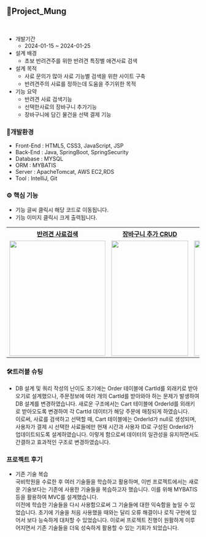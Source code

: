 
 ## 🍖Project_Mung
<br>

 * 개발기간
   - 2024-01-15 ~ 2024-01-25
 * 설계 배경
   - 초보 반려견주를 위한 반려견 특징별 애견사료 검색 
 * 설계 목적 
   - 사료 문의가 많아 사료 기능별 검색을 위한 사이트 구축
   - 반려견주의 사료를 정하는데 도움을 주기위한 목적
 * 기능 요약
   - 반려견 사료 검색기능
   - 선택한사료의 장바구니 추가기능
   - 장바구니에 담긴 물건을 선택 결제 기능
  
  ### 🔧개발환경
  * Front-End :  HTML5, CSS3, JavaScript, JSP
  * Back-End : Java, SpringBoot, SpringSecurity
  * Database : MYSQL
  * ORM : MYBATIS
  * Server : ApacheTomcat, AWS EC2,RDS
  * Tool : IntelliJ, Git

  ### ⚙ 핵심 기능
  * 기능 글씨 클릭시 해당 코드로 이동됩니다.
  * 기능 이미지 클릭시 크게 출력됩니다.
  <table>
    <tr>
    <th>
     <a href="https://github.com/Malvin222/Project_Mung/blob/d88fe8e1ca3f7153cc4a923e2a58286450d2b8e0/src/main/java/com/project_mung/controller/DogController.java#L35"> 반려견 사료검색  </a>
    </th>
    <th>
     <a href="https://github.com/Malvin222/Project_Mung/blob/d88fe8e1ca3f7153cc4a923e2a58286450d2b8e0/src/main/java/com/project_mung/controller/CartController.java#L31"> 장바구니 추가 CRUD</a>
    </th>
    <th>
     <a href="https://github.com/Malvin222/Project_Mung/blob/d88fe8e1ca3f7153cc4a923e2a58286450d2b8e0/src/main/java/com/project_mung/controller/OrderController.java#L33"> 결제 </a>
    </th>
   </tr>
   <tr>
     <td>
      <img src="https://github.com/Malvin222/Project_Mung/assets/127707299/d7e1ec67-bd52-4b61-8727-9583dda7edaf" width="250" height="300">
     </td>
     <td>
      <img src="https://github.com/Malvin222/Project_Mung/assets/127707299/c0544bda-eca9-42ed-9368-4f85dfaf5486" width="200" height="300">
     </td>
     <td>
      <img src="https://github.com/Malvin222/Project_Mung/assets/127707299/695982e1-ca1a-481c-ac61-f5222e05badf" width="200" height="300">
     </td>
   </tr>
  </table>

   ### 🛠트러블 슈팅
   - DB 설계 및 쿼리 작성의 난이도
    초기에는 Order 테이블에 CartId를 외래키로 받아오기로 설계했으나, 주문정보에 여러 개의 CartId를 받아와야 하는 문제가 발생하여 DB 설계를 변경하였습니다. 새로운 구조에서는 Cart 테이블에 OrderId를 외래키로 받아오도록 변경하여 각 CartId 데이터가 해당 주문에 매칭되게 하였습니다.<br>
    이로써, 사료를 검색하고 선택할 때, Cart 테이블에는 OrderId가 null로 생성되며, 사용자가 결제 시 선택한 사료들에만 현재 시간과 사용자 ID로 구성된 OrderId가 업데이트되도록 설계하였습니다. 이렇게 함으로써 데이터의 일관성을 유지하면서도 간결하고 효과적인 구조로 변경하였습니다. 



  ### 프로젝트 후기
  - 기존 기술 복습 <br>
    국비학원을 수료한 후 여러 기술들을 학습하고 활용하며, 이번 프로젝트에서는 새로운 기술보다는 기존에 사용한 기술들을 복습하고자 했습니다. 이를 위해 MYBATIS 등을 활용하여 MVC를 설계했습니다.<br>
    이전에 학습한 기술들을 다시 사용함으로써 그 기술들에 대한 익숙함을 높일 수 있었습니다. 초기에 기술을 처음 사용했을 때와는 달리 오류 해결이나 로직 구현에 있어서 보다 능숙하게 대처할 수 있었습니다. 이로써 프로젝트 진행이 원활하게 이루어지면서 기존 기술들을 더욱 성숙하게 활용할 수 있는 기회가 되었습니다.
    
    
     

